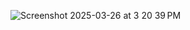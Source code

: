 ![Screenshot 2025-03-26 at 3 20 39 PM](https://github.com/user-attachments/assets/e3e4fdca-e0a1-40fb-aa48-4d83704e15ef)
